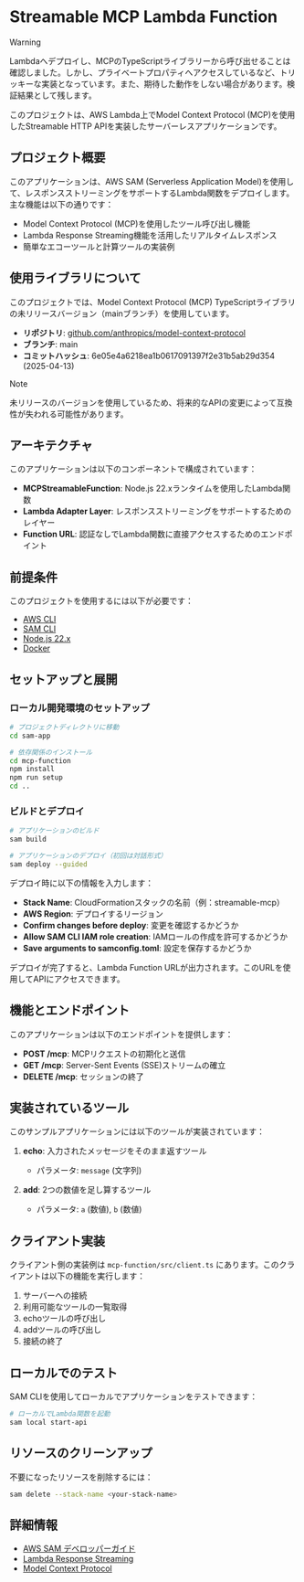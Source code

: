 # Streamable MCP Lambda Function

> [!WARNING]
> Lambdaへデプロイし、MCPのTypeScriptライブラリーから呼び出せることは確認しました。しかし、プライベートプロパティへアクセスしているなど、トリッキーな実装となっています。また、期待した動作をしない場合があります。検証結果として残します。

このプロジェクトは、AWS Lambda上でModel Context Protocol (MCP)を使用したStreamable HTTP APIを実装したサーバーレスアプリケーションです。

## プロジェクト概要

このアプリケーションは、AWS SAM (Serverless Application Model)を使用して、レスポンスストリーミングをサポートするLambda関数をデプロイします。主な機能は以下の通りです：

- Model Context Protocol (MCP)を使用したツール呼び出し機能
- Lambda Response Streaming機能を活用したリアルタイムレスポンス
- 簡単なエコーツールと計算ツールの実装例

## 使用ライブラリについて

このプロジェクトでは、Model Context Protocol (MCP) TypeScriptライブラリの未リリースバージョン（mainブランチ）を使用しています。

- **リポジトリ**: [github.com/anthropics/model-context-protocol](https://github.com/anthropics/model-context-protocol)
- **ブランチ**: main
- **コミットハッシュ**: 6e05e4a6218ea1b0617091397f2e31b5ab29d354 (2025-04-13)

> [!NOTE]
> 未リリースのバージョンを使用しているため、将来的なAPIの変更によって互換性が失われる可能性があります。

## アーキテクチャ

このアプリケーションは以下のコンポーネントで構成されています：

- **MCPStreamableFunction**: Node.js 22.xランタイムを使用したLambda関数
- **Lambda Adapter Layer**: レスポンスストリーミングをサポートするためのレイヤー
- **Function URL**: 認証なしでLambda関数に直接アクセスするためのエンドポイント

## 前提条件

このプロジェクトを使用するには以下が必要です：

- [AWS CLI](https://aws.amazon.com/cli/)
- [SAM CLI](https://docs.aws.amazon.com/serverless-application-model/latest/developerguide/serverless-sam-cli-install.html)
- [Node.js 22.x](https://nodejs.org/en/)
- [Docker](https://www.docker.com/products/docker-desktop)

## セットアップと展開

### ローカル開発環境のセットアップ

```bash
# プロジェクトディレクトリに移動
cd sam-app

# 依存関係のインストール
cd mcp-function
npm install
npm run setup
cd ..
```

### ビルドとデプロイ

```bash
# アプリケーションのビルド
sam build

# アプリケーションのデプロイ（初回は対話形式）
sam deploy --guided
```

デプロイ時に以下の情報を入力します：

- **Stack Name**: CloudFormationスタックの名前（例：streamable-mcp）
- **AWS Region**: デプロイするリージョン
- **Confirm changes before deploy**: 変更を確認するかどうか
- **Allow SAM CLI IAM role creation**: IAMロールの作成を許可するかどうか
- **Save arguments to samconfig.toml**: 設定を保存するかどうか

デプロイが完了すると、Lambda Function URLが出力されます。このURLを使用してAPIにアクセスできます。

## 機能とエンドポイント

このアプリケーションは以下のエンドポイントを提供します：

- **POST /mcp**: MCPリクエストの初期化と送信
- **GET /mcp**: Server-Sent Events (SSE)ストリームの確立
- **DELETE /mcp**: セッションの終了

## 実装されているツール

このサンプルアプリケーションには以下のツールが実装されています：

1. **echo**: 入力されたメッセージをそのまま返すツール
   - パラメータ: `message` (文字列)

2. **add**: 2つの数値を足し算するツール
   - パラメータ: `a` (数値), `b` (数値)

## クライアント実装

クライアント側の実装例は `mcp-function/src/client.ts` にあります。このクライアントは以下の機能を実行します：

1. サーバーへの接続
2. 利用可能なツールの一覧取得
3. echoツールの呼び出し
4. addツールの呼び出し
5. 接続の終了

## ローカルでのテスト

SAM CLIを使用してローカルでアプリケーションをテストできます：

```bash
# ローカルでLambda関数を起動
sam local start-api
```

## リソースのクリーンアップ

不要になったリソースを削除するには：

```bash
sam delete --stack-name <your-stack-name>
```

## 詳細情報

- [AWS SAM デベロッパーガイド](https://docs.aws.amazon.com/serverless-application-model/latest/developerguide/what-is-sam.html)
- [Lambda Response Streaming](https://docs.aws.amazon.com/lambda/latest/dg/configuration-response-streaming.html)
- [Model Context Protocol](https://github.com/anthropics/model-context-protocol)
